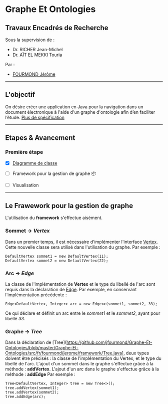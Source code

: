 # Graphe Et Ontologies

## Travaux Encadrés de Recherche

Sous la supervision de :
* Dr. RICHER Jean-Michel
* Dr. AÏT EL MEKKI Touria

Par :
* [FOURMOND Jérôme](https://github.com/jfourmond)

---

## L'objectif

On désire créer une application en Java pour la navigation dans un document électronique à l'aide d'un graphe d'ontologie afin d’en faciliter l’étude.
[Plus de spécification](https://github.com/jfourmond/Graphe-Et-Ontologies/blob/master/B-ontologie.pdf)

---

## Etapes & Avancement

### Première étape

- [x] [Diagramme de classe](https://github.com/jfourmond/Graphe-Et-Ontologies/blob/master/class_diagram)
- [ ] Framework pour la gestion de graphe :package: 
- [ ] Visualisation


---

## Le Frawework pour la gestion de graphe

L'utilisation du **framework** s'effectue aisément.

### Sommet -> *Vertex*
Dans un premier temps, il est nécessaire d'implémenter l'interface [Vertex](https://github.com/jfourmond/Graphe-Et-Ontologies/blob/master/Graphe-Et-Ontologies/src/fr/fourmond/jerome/framework/Vertex.java).
Cette nouvelle classe sera utilisé dans l'utilisation du graphe.
Par exemple :

	DefaultVertex sommet1 = new DefaultVertex(11);
	DefaultVertex sommet2 = new DefaultVertex(22);

### Arc -> *Edge*
La classe de l'implémentation de **Vertex** et le type du libellé de l'arc sont requis dans la déclaration de [Edge](https://github.com/jfourmond/Graphe-Et-Ontologies/blob/master/Graphe-Et-Ontologies/src/fr/fourmond/jerome/framework/Edge.java).
Par exemple, en conservant l'implémentation précédente :

	Edge<DefaultVertex, Integer> arc = new Edge<>(sommet1, sommet2, 33);
	
Ce qui déclare et définit un arc entre le *sommet1* et le *sommet2*, ayant pour libellé *33*.

### Graphe -> *Tree*
Dans la déclaration de [Tree](https://github.com/jfourmond/Graphe-Et-Ontologies/blob/master/Graphe-Et-Ontologies/src/fr/fourmond/jerome/framework/Tree.java], deux types doivent être précisés : la classe de l'implémentation du Vertex, et le type du libellé de l'arc.
L'ajout d'un sommet dans le graphe s'effectue grâce à la méthode : **addVertex**.
L'ajout d'un arc dans le graphe s'effectue grâce à la méthode : **addEdge**
Par exemple :

	Tree<DefaultVertex, Integer> tree = new Tree<>();
	tree.addVertex(sommet1);
	tree.addVertex(sommet2);
	tree.addEdge(arc);